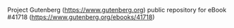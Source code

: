 Project Gutenberg (https://www.gutenberg.org) public repository for eBook #41718 (https://www.gutenberg.org/ebooks/41718)
